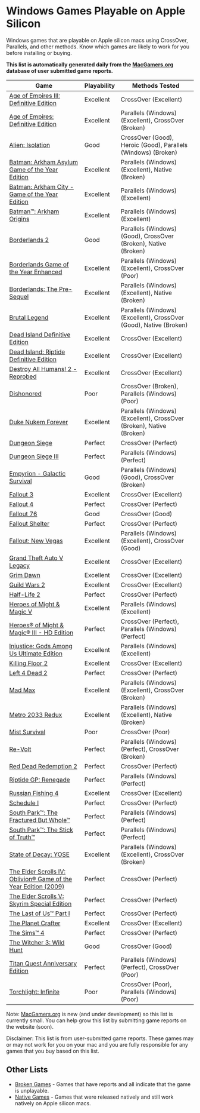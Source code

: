 # Windows Games Playable on Apple Silicon

Windows games that are playable on Apple silicon macs using CrossOver, Parallels, and other methods.
Know which games are likely to work for you before installing or buying.

**This list is automatically generated daily from the [MacGamers.org](https://macgamers.org/) database of user submitted
game reports.**

| Game                                                                                                                                                        | Playability | Methods Tested                                                       |
|-------------------------------------------------------------------------------------------------------------------------------------------------------------|-------------|----------------------------------------------------------------------|
| [Age of Empires III: Definitive Edition](https://macgamers.org/games/age-of-empires-iii-definitive-edition)                                                 | Excellent   | CrossOver (Excellent)                                                |
| [Age of Empires: Definitive Edition](https://macgamers.org/games/age-of-empires-definitive-edition)                                                         | Excellent   | Parallels (Windows) (Excellent), CrossOver (Broken)                  |
| [Alien: Isolation](https://macgamers.org/games/alien-isolation)                                                                                             | Good        | CrossOver (Good), Heroic (Good), Parallels (Windows) (Broken)        |
| [Batman: Arkham Asylum Game of the Year Edition](https://macgamers.org/games/batman-arkham-asylum-game-of-the-year-edition-1)                               | Excellent   | Parallels (Windows) (Excellent), Native (Broken)                     |
| [Batman: Arkham City - Game of the Year Edition](https://macgamers.org/games/batman-arkham-city-game-of-the-year-edition)                                   | Excellent   | Parallels (Windows) (Excellent)                                      |
| [Batman™: Arkham Origins](https://macgamers.org/games/batman-arkham-origins)                                                                              | Excellent   | Parallels (Windows) (Excellent)                                      |
| [Borderlands 2](https://macgamers.org/games/borderlands-2)                                                                                                  | Good        | Parallels (Windows) (Good), CrossOver (Broken), Native (Broken)      |
| [Borderlands Game of the Year Enhanced](https://macgamers.org/games/borderlands-game-of-the-year-enhanced)                                                  | Excellent   | Parallels (Windows) (Excellent), CrossOver (Poor)                    |
| [Borderlands: The Pre-Sequel](https://macgamers.org/games/borderlands-the-pre-sequel)                                                                       | Excellent   | Parallels (Windows) (Excellent), Native (Broken)                     |
| [Brutal Legend](https://macgamers.org/games/brutal-legend)                                                                                                  | Excellent   | Parallels (Windows) (Excellent), CrossOver (Good), Native (Broken)   |
| [Dead Island Definitive Edition](https://macgamers.org/games/dead-island-definitive-edition)                                                                | Excellent   | CrossOver (Excellent)                                                |
| [Dead Island: Riptide Definitive Edition](https://macgamers.org/games/dead-island-riptide-definitive-edition)                                               | Excellent   | CrossOver (Excellent)                                                |
| [Destroy All Humans! 2 - Reprobed](https://macgamers.org/games/destroy-all-humans-2-reprobed)                                                               | Excellent   | CrossOver (Excellent)                                                |
| [Dishonored](https://macgamers.org/games/dishonored)                                                                                                        | Poor        | CrossOver (Broken), Parallels (Windows) (Poor)                       |
| [Duke Nukem Forever](https://macgamers.org/games/duke-nukem-forever)                                                                                        | Excellent   | Parallels (Windows) (Excellent), CrossOver (Broken), Native (Broken) |
| [Dungeon Siege](https://macgamers.org/games/dungeon-siege)                                                                                                  | Perfect     | CrossOver (Perfect)                                                  |
| [Dungeon Siege III](https://macgamers.org/games/dungeon-siege-iii)                                                                                          | Perfect     | Parallels (Windows) (Perfect)                                        |
| [Empyrion - Galactic Survival](https://macgamers.org/games/empyrion-galactic-survival)                                                                      | Good        | Parallels (Windows) (Good), CrossOver (Broken)                       |
| [Fallout 3](https://macgamers.org/games/fallout-3)                                                                                                          | Excellent   | CrossOver (Excellent)                                                |
| [Fallout 4](https://macgamers.org/games/fallout-4)                                                                                                          | Perfect     | CrossOver (Perfect)                                                  |
| [Fallout 76](https://macgamers.org/games/fallout-76)                                                                                                        | Good        | CrossOver (Good)                                                     |
| [Fallout Shelter](https://macgamers.org/games/fallout-shelter)                                                                                              | Perfect     | CrossOver (Perfect)                                                  |
| [Fallout: New Vegas](https://macgamers.org/games/fallout-new-vegas)                                                                                         | Excellent   | Parallels (Windows) (Excellent), CrossOver (Good)                    |
| [Grand Theft Auto V Legacy](https://macgamers.org/games/grand-theft-auto-v-legacy)                                                                          | Excellent   | CrossOver (Excellent)                                                |
| [Grim Dawn](https://macgamers.org/games/grim-dawn)                                                                                                          | Excellent   | CrossOver (Excellent)                                                |
| [Guild Wars 2](https://macgamers.org/games/guild-wars-2)                                                                                                    | Excellent   | CrossOver (Excellent)                                                |
| [Half-Life 2](https://macgamers.org/games/half-life-2)                                                                                                      | Perfect     | CrossOver (Perfect)                                                  |
| [Heroes of Might & Magic V](https://macgamers.org/games/heroes-of-might-magic-v)                                                                            | Excellent   | Parallels (Windows) (Excellent)                                      |
| [Heroes® of Might & Magic® III - HD Edition](https://macgamers.org/games/heroes-of-might-magic-iii-hd-edition)                                            | Perfect     | CrossOver (Perfect), Parallels (Windows) (Perfect)                   |
| [Injustice: Gods Among Us Ultimate Edition](https://macgamers.org/games/injustice-gods-among-us-ultimate-edition)                                           | Excellent   | Parallels (Windows) (Excellent)                                      |
| [Killing Floor 2](https://macgamers.org/games/killing-floor-2)                                                                                              | Excellent   | CrossOver (Excellent)                                                |
| [Left 4 Dead 2](https://macgamers.org/games/left-4-dead-2)                                                                                                  | Perfect     | CrossOver (Perfect)                                                  |
| [Mad Max](https://macgamers.org/games/mad-max)                                                                                                              | Excellent   | Parallels (Windows) (Excellent), CrossOver (Broken)                  |
| [Metro 2033 Redux](https://macgamers.org/games/metro-2033-redux)                                                                                            | Excellent   | Parallels (Windows) (Excellent), Native (Broken)                     |
| [Mist Survival](https://macgamers.org/games/mist-survival)                                                                                                  | Poor        | CrossOver (Poor)                                                     |
| [Re-Volt](https://macgamers.org/games/re-volt)                                                                                                              | Perfect     | Parallels (Windows) (Perfect), CrossOver (Broken)                    |
| [Red Dead Redemption 2](https://macgamers.org/games/red-dead-redemption-2)                                                                                  | Perfect     | CrossOver (Perfect)                                                  |
| [Riptide GP: Renegade](https://macgamers.org/games/riptide-gp-renegade)                                                                                     | Perfect     | Parallels (Windows) (Perfect)                                        |
| [Russian Fishing 4](https://macgamers.org/games/russian-fishing-4)                                                                                          | Excellent   | CrossOver (Excellent)                                                |
| [Schedule I](https://macgamers.org/games/schedule-i)                                                                                                        | Perfect     | CrossOver (Perfect)                                                  |
| [South Park™: The Fractured But Whole™](https://macgamers.org/games/south-park-the-fractured-but-whole)                                                 | Perfect     | Parallels (Windows) (Perfect)                                        |
| [South Park™: The Stick of Truth™](https://macgamers.org/games/south-park-the-stick-of-truth)                                                           | Perfect     | Parallels (Windows) (Perfect)                                        |
| [State of Decay: YOSE](https://macgamers.org/games/state-of-decay-yose)                                                                                     | Excellent   | Parallels (Windows) (Excellent), CrossOver (Broken)                  |
| [The Elder Scrolls IV: Oblivion® Game of the Year Edition (2009)](https://macgamers.org/games/the-elder-scrolls-iv-oblivion-game-of-the-year-edition-2009) | Perfect     | CrossOver (Perfect)                                                  |
| [The Elder Scrolls V: Skyrim Special Edition](https://macgamers.org/games/the-elder-scrolls-v-skyrim-special-edition)                                       | Perfect     | CrossOver (Perfect)                                                  |
| [The Last of Us™ Part I](https://macgamers.org/games/the-last-of-us-part-i)                                                                               | Perfect     | CrossOver (Perfect)                                                  |
| [The Planet Crafter](https://macgamers.org/games/the-planet-crafter)                                                                                        | Excellent   | CrossOver (Excellent)                                                |
| [The Sims™ 4](https://macgamers.org/games/the-sims-4)                                                                                                     | Perfect     | CrossOver (Perfect)                                                  |
| [The Witcher 3: Wild Hunt](https://macgamers.org/games/the-witcher-3-wild-hunt)                                                                             | Good        | CrossOver (Good)                                                     |
| [Titan Quest Anniversary Edition](https://macgamers.org/games/titan-quest-anniversary-edition)                                                              | Perfect     | Parallels (Windows) (Perfect), CrossOver (Poor)                      |
| [Torchlight: Infinite](https://macgamers.org/games/torchlight-infinite)                                                                                     | Poor        | CrossOver (Poor), Parallels (Windows) (Poor)                         |


Note: [MacGamers.org](https://macgamers.org/) is new (and under development) so this list is currently small. You can
help grow this list by submitting game reports on the website (soon).

Disclaimer: This list is from user-submitted game reports. These games may or may not work for you on your mac and you
are fully responsible for any games that you buy based on this list.

## Other Lists

- [Broken Games](BROKEN.md) - Games that have reports and all indicate that the game is unplayable.
- [Native Games](NATIVE.md) - Games that were released natively and still work natively on Apple silicon macs.
